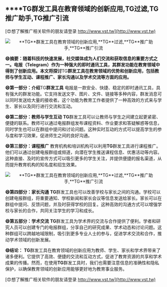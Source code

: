 ## ****TG**群发工具在教育领域的创新应用,**TG**过滤,**TG**推广助手,**TG**推广引流**

[😍想了解推广相关软件的朋友请登录 http://www.vst.tw](http://www.vst.tw)

 <center><img src="https://vst.tw/MP4/tuiguang/png/6.png" alt="**TG**群发工具在教育领域的创新应用,**TG**过滤,**TG**推广助手,**TG**推广引流"></center>

**😄摘要：随着科技的快速发展，社交媒体成为人们交流和获取信息的重要方式之一。电报（Telegram）作为一种强大的即时通讯工具，其群发功能在教育领域中得到了创新应用。本文将探讨**TG**群发工具在教育领域的优势和创新应用，包括教师与学生互动、课程推广、家长沟通以及学术交流等方面的应用。**

**😄第一部分：介绍**TG**群发工具**
电报是一款安全、快捷、稳定的即时通讯工具，具有强大的群发功能。它支持发送文字、图片、文件、链接等多种内容，群发消息可以同时发送给大量的接收者。这个功能为教育工作者提供了一种高效的方式来与学生、家长以及同行进行交流和互动。

**😄第二部分：教师与学生互动**
**TG**群发工具可以让教师与学生之间建立起更紧密、便捷的联系。教师可以通过电报群组发布课程资料、作业要求和答疑解惑等信息，同时学生也可以在群组中提问和讨论问题。这种实时互动的方式可以提高学生的参与度和学习效果，促进师生之间的良好沟通。

**😄第三部分：课程推广**
教育机构和培训机构可以利用**TG**群发工具进行课程推广。他们可以通过创建电报群组或频道，向潜在学生推送课程信息、优惠活动等内容。这种直接、及时的宣传方式可以吸引更多的学生关注，并提供便捷的报名渠道，从而提升教育机构的知名度和招生效果。

 <center><img src="https://vst.tw/MP4/tuiguang/png/4.png" alt="**TG**群发工具在教育领域的创新应用,**TG**过滤,**TG**推广助手,**TG**推广引流"></center>

**😄第四部分：家长沟通**
**TG**群发工具也可以改善学校与家长之间的沟通。学校可以创建电报群组，将重要通知、学校新闻和家长会议等信息发送给家长。家长可以在群组中提问、反馈问题，并及时获得学校的回复。这种高效的沟通方式可以增强学校与家长的合作，共同关注学生的学习和成长。

**😄第五部分：学术交流**
**TG**群发工具为学术界的交流与合作提供了便利。学者和研究人员可以创建专门的电报群组，分享自己的研究成果、学术动态和讨论问题。这种群组可以跨越地域限制，吸引到更多专业人士的参与，促进学术交流和合作，推动学术领域的创新发展。

**😄结论：**
**TG**群发工具在教育领域的创新应用为教师、学生、家长和学术界带来了诸多便利。它提供了高效、便捷的交流和互动方式，促进了教育资源的共享和学术成果的传播。然而，在使用**TG**群发工具时，我们也需要注意信息的准确性和隐私保护，以确保教育领域的创新应用能够更好地为教育事业服务。

[😍想了解推广相关软件的朋友请登录 http://www.vst.tw](http://www.vst.tw)



